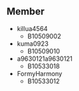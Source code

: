 ## Member
- killua4564
    - B10509002
- kuma0923
    - B10509010
- a9630121a9630121
    - B10533018
- FormyHarmony
    - B10533012